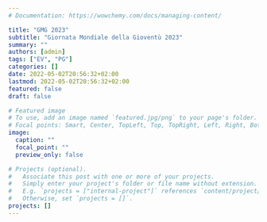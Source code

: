 ```yaml
---
# Documentation: https://wowchemy.com/docs/managing-content/

title: "GMG 2023"
subtitle: "Giornata Mondiale della Gioventù 2023"
summary: ""
authors: [admin]
tags: ["EV", "PG"]
categories: []
date: 2022-05-02T20:56:32+02:00
lastmod: 2022-05-02T20:56:32+02:00
featured: false
draft: false

# Featured image
# To use, add an image named `featured.jpg/png` to your page's folder.
# Focal points: Smart, Center, TopLeft, Top, TopRight, Left, Right, BottomLeft, Bottom, BottomRight.
image:
  caption: ""
  focal_point: ""
  preview_only: false

# Projects (optional).
#   Associate this post with one or more of your projects.
#   Simply enter your project's folder or file name without extension.
#   E.g. `projects = ["internal-project"]` references `content/project/deep-learning/index.md`.
#   Otherwise, set `projects = []`.
projects: []
---
```

